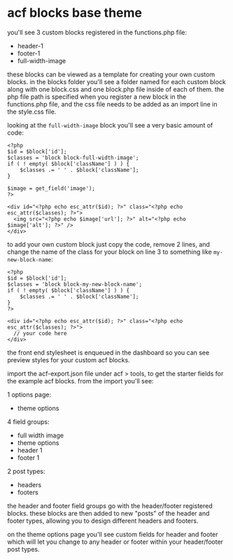 # acf blocks base theme

you'll see 3 custom blocks registered in the functions.php file:
- header-1
- footer-1
- full-width-image

these blocks can be viewed as a template for creating your own custom blocks. in the blocks folder you'll see a folder named for each custom block along with one block.css and one block.php file inside of each of them. the php file path is specified when you register a new block in the functions.php file, and the css file needs to be added as an import line in the style.css file.

looking at the `full-width-image` block you'll see a very basic amount of code:

    <?php
    $id = $block['id'];
    $classes = 'block block-full-width-image';
    if ( ! empty( $block['className'] ) ) {
        $classes .= ' ' . $block['className'];
    }
    
    $image = get_field('image');
    ?>
    
    <div id="<?php echo esc_attr($id); ?>" class="<?php echo esc_attr($classes); ?>">
      <img src="<?php echo $image['url']; ?>" alt="<?php echo $image['alt']; ?>" />
    </div>

to add your own custom block just copy the code, remove 2 lines, and change the name of the class for your block on line 3 to something like `my-new-block-name`:

    <?php
    $id = $block['id'];
    $classes = 'block block-my-new-block-name';
    if ( ! empty( $block['className'] ) ) {
        $classes .= ' ' . $block['className'];
    }
    ?>
    
    <div id="<?php echo esc_attr($id); ?>" class="<?php echo esc_attr($classes); ?>">
      // your code here
    </div>

the front end stylesheet is enqueued in the dashboard so you can see preview styles for your custom acf blocks.

import the acf-export.json file under acf > tools, to get the starter fields for the example acf blocks. from the import you'll see:

1 options page:
- theme options

4 field groups:
- full width image
- theme options
- header 1
- footer 1

2 post types:
- headers
- footers

the header and footer field groups go with the header/footer registered blocks. these blocks are then added to new "posts" of the header and footer types, allowing you to design different headers and footers.

on the theme options page you'll see custom fields for header and footer which will let you change to any header or footer within your header/footer post types.


